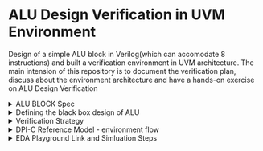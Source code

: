 # ALU Design Verification in UVM Environment
Design of a simple ALU block in Verilog(which can accomodate 8 instructions) and built a verification environment in UVM architecture. The main intension of this repository is to document the verification plan, discuss about the environment architecture and have a hands-on exercise on ALU Design Verification

<details>
  <Summary> ALU BLOCK Spec </Summary>

  #### In general, an arithmetic logic unit(ALU) is a digital circuit that performs arithmetic and bitwise operations on integer binary numbers. It is a fundamental building block of many types of computing circuits, including the central processing unit(CPU), floating-point unit(FPU), and graphics processing units(GPU) 

  ![image](https://github.com/lmadem/APB_Slave_Verification/assets/93139766/01f008d7-a43c-47c7-8796-fc2198665baf)

  #### A simple ALU design has three parallel data buses consisting of two input operands(A and B), a result output(Y), and a code indicating the operation to be performed(OPCODE). The OPCODE input is also a parallel bus that conveys to the ALU an operation selection code, which is an enumerated value that specifies the desired arithmetic or logic operation to be performed by the ALU
  
</details>


<details>
  <summary> Defining the black box design of ALU </summary>

  #### Designed a simple ALU block which can support 8 instructions(ADD, SUB, MUL, DIV, LOGICALOR, LOGICALAND, COMP, and {LSHIFT, RSHIFT}

  <li> Input Ports : CLK, RESET, INP1, INP2, OP_CODE </li>

  <li> Output Port : OUTP </li>

  #### Input Signals Description

  <li> CLK        : Clock </li>
  <li> RESET      : Asynchronous reset, active high </li>
  <li> INP1       : Parameterized Operand1 </li>
  <li> INP2       : Parameterized Operand2 </li>
  <li> OP_CODE    : 3-bit operation signal </li>

  #### Output Signal Description

  <li> OUTP       : Parameterized result Output </li>

  #### Black Box Design

  ![image](https://github.com/lmadem/APB_Slave_Verification/assets/93139766/974a0ad8-ceb7-47d9-8048-d52e6d09bf6f)

  <li> This is a simple ALU Model implemented in verilog. Please check out the file "alu.v" for verilog code</li>
  
</details>

<details>
  <summary> Verification Strategy </summary>

  #### The verification environment for ALU block is implemented in two methods
  <li> First one is building a predictor component and implementing a reference model in system verilog. please see the file: "predictor_env.sv" </li>
  <li> Second one is implementing a "DPI-C" reference model and embedding it in the environment. please check out the golden/reference model in the file: "alu_cmodel.c" and "predictor_dpi.sv"  </li>

  <details> 
    <summary> Predictor Component Model - environment flow </summary>

![image](https://github.com/lmadem/APB_Slave_Verification/assets/93139766/0dde8c50-ebd8-44db-b94a-9a93d3f8eafd)



  </details>
</details>

<details>
  <summary> DPI-C Reference Model - environment flow </summary>



  </details>

<details>
  <summary> EDA Playground Link and Simluation Steps </summary>

  #### EDA Playground Link

  ```bash
https://www.edaplayground.com/x/wYVB
  ```

  #### Verification Standards

  <li> Implemented predictor component, robust monitors, driver and DPI-C reference model, and in-order scoreboard. Built a robust & reusable components in UVM architecture </li>

  #### Simulation Steps
  <details>
    <summary> To run predictor model </summary>

##### Open "alu_env_pkg.pkg", uncomment the line with filename: "predictor_env.sv" and comment file: "predictor_dpi.sv"

##### To run base_test : provide +UVM_TESTNAME=base_test in runtime arguments

  </details>
  
  <details>
    <summary> To run DPI-C reference model </summary>

##### Open "alu_env_pkg.pkg", uncomment the line with filename: "predictor_dpi.sv" and comment file: "predictor_env.sv"

##### To run base_test : provide +UVM_TESTNAME=base_test in runtime arguments

##### provide alu_cmodel.c in the compile options(-timescale=1ns/1ns +vcs+flush+all +warn=all -sverilog alu_cmodel.c)

  </details>
</details>


</details>
